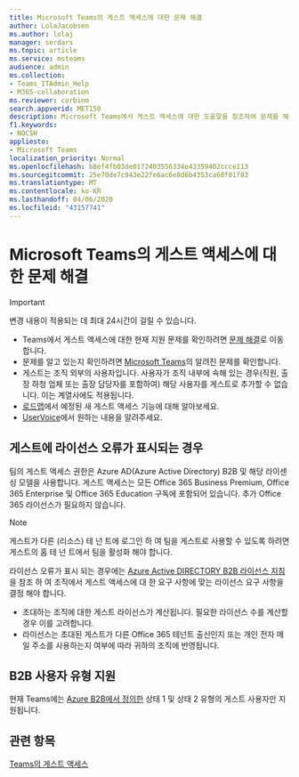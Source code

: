 ```yaml
---
title: Microsoft Teams의 게스트 액세스에 대한 문제 해결
author: LolaJacobsen
ms.author: lolaj
manager: serdars
ms.topic: article
ms.service: msteams
audience: admin
ms.collection:
- Teams_ITAdmin_Help
- M365-collaboration
ms.reviewer: corbinm
search.appverid: MET150
description: Microsoft Teams에서 게스트 액세스에 대한 도움말을 참조하여 문제를 해결하세요.
f1.keywords:
- NOCSH
appliesto:
- Microsoft Teams
localization_priority: Normal
ms.openlocfilehash: b8ef4fb03de0172403556334e43359402ccce113
ms.sourcegitcommit: 25e70de7c943e22fe6ac6e8d6b4353ca68f81f83
ms.translationtype: MT
ms.contentlocale: ko-KR
ms.lasthandoff: 04/06/2020
ms.locfileid: "43157741"
---
```

<a name="troubleshoot-problems-with-guest-access-in-microsoft-teams"></a>Microsoft Teams의 게스트 액세스에 대한 문제 해결
======================================================

> [!IMPORTANT]
> 변경 내용이 적용되는 데 최대 24시간이 걸릴 수 있습니다. 


- Teams에서 게스트 액세스에 대한 현재 지원 문제를 확인하려면 [ 문제 해결](https://docs.microsoft.com/MicrosoftTeams/troubleshoot/)로 이동합니다.
- 문제를 알고 있는지 확인하려면 [Microsoft Teams](Known-issues.md)의 알려진 문제를 확인합니다.
- 게스트는 조직 외부의 사용자입니다. 사용자가 조직 내부에 속해 있는 경우(직원, 출장 하청 업체 또는 출장 담당자를 포함하여) 해당 사용자를 게스트로 추가할 수 없습니다. 이는 계열사에도 적용됩니다.
- [ 로드맵](https://aka.ms/teamsroadmap)에서 예정된 새 게스트 액세스 기능에 대해 알아보세요.
- [ UserVoice](https://aka.ms/TeamsUserVoice)에서 원하는 내용을 알려주세요.

## <a name="if-your-guests-are-seeing-license-errors"></a>게스트에 라이선스 오류가 표시되는 경우

팀의 게스트 액세스 권한은 Azure AD(Azure Active Directory) B2B 및 해당 라이센싱 모델을 사용합니다. 게스트 액세스는 모든 Office 365 Business Premium, Office 365 Enterprise 및 Office 365 Education 구독에 포함되어 있습니다. 추가 Office 365 라이선스가 필요하지 않습니다.

> [!NOTE]
> 게스트가 다른 (리소스) 테 넌 트에 로그인 하 여 팀을 게스트로 사용할 수 있도록 하려면 게스트의 홈 테 넌 트에서 팀을 활성화 해야 합니다.

라이선스 오류가 표시 되는 경우에는 [Azure Active DIRECTORY B2B 라이선스 지침](https://docs.microsoft.com/azure/active-directory/b2b/licensing-guidance) 을 참조 하 여 조직에서 게스트 액세스에 대 한 요구 사항에 맞는 라이선스 요구 사항을 결정 해야 합니다.


- 초대하는 조직에 대한 게스트 라이선스가 계산됩니다. 필요한 라이선스 수를 계산할 경우 이를 고려합니다.
- 라이선스는 초대된 게스트가 다른 Office 365 테넌트 출신인지 또는 개인 전자 메일 주소를 사용하는지 여부에 따라 귀하의 조직에 반영됩니다.

## <a name="support-for-b2b-user-types"></a>B2B 사용자 유형 지원
현재 Teams에는 [Azure B2B에서 정의한](https://docs.microsoft.com/azure/active-directory/b2b/user-properties) 상태 1 및 상태 2 유형의 게스트 사용자만 지원됩니다.

## <a name="related-topics"></a>관련 항목

[Teams의 게스트 액세스](guest-access.md)


